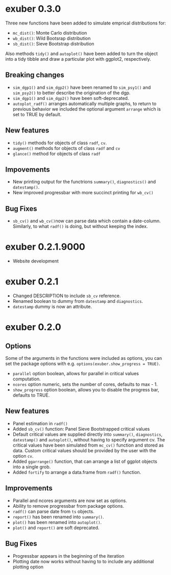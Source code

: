# exuber 0.3.0

Three new functions have been added to simulate emprical distributions for:

* `mc_dist()`: Monte Carlo distribution
* `wb_dist()`: Wild Bootsrap distribution
* `sb_dist()`: Sieve Bootstrap distribution

Also methods `tidy()` and `autoplot()` have been added to turn the object into
a tidy tibble and draw a particular plot with ggplot2, respectively.

## Breaking changes

* `sim_dgp1()` and `sim_dgp2()` have been renamed to `sim_psy1()` and `sim_psy2()` 
to better describe the origination of the dgp. 
* `sim_dgp1()` and `sim_dgp2()` have been soft-deprecated.
* `autoplot_radf()` arranges automatically multiple graphs, to return to previous
behavior we included the optional argument `arrange` which is set to TRUE by default.

## New features

* `tidy()` methods for objects of class `radf`, `cv`.
* `augment()` methods for objects of class `radf` and `cv` 
* `glance()` method for objects of class `radf`

## Impovements

* New printing output for the functrions `summary()`, `diagnostics()` and 
`datestamp()`.
* New improved progressbar with more succinct printing for `wb_cv()`

## Bug Fixes

* `sb_cv()` and `wb_cv()`now can parse data which contain a date-column. Similarly,
to what `radf()` is doing, but without keeping the index.


# exuber 0.2.1.9000

* Website development

# exuber 0.2.1

* Changed DESCRIPTION to include `sb_cv` reference.
* Renamed boolean to dummy from `datestamp` and `diagnostics`.
* `datestamp` dummy is now an attribute.

# exuber 0.2.0

## Options

Some of the arguments in the functions were included as options, you can
set the package options with e.g. `options(exuber.show_progress = TRUE)`.

* `parallel` option boolean, allows for parallel in critical values computation.
* `ncores` option numeric, sets the number of cores, defaults to max - 1.
* `show_progress` option boolean, allows you to disable the progress bar, defaults to TRUE.

## New features

* Panel estimation in `radf()`
* Added `sb_cv()` function: Panel Sieve Bootstrapped critical values
* Default critical values are supplied directly into `summary()`, `diagnostics`,
  `datestamp()` and `autoplot()`, without having to specify argument cv. The 
  critical values have been simulated from `mc_cv()` function and stored as data.
  Custom critical values should be provided by the user with the option `cv`.
* Added `ggarrange()` function, that can arrange a list of ggplot objects into a single grob.
* Added `fortify` to arrange a data.frame from `radf()` function.

## Improvements

* Parallel and ncores arguments are now set as options.
* Ability to remove progressbar from package options.
* `radf()` can parse date from `ts` objects.
* `report()` has been renamed into `summary()`.
* `plot()` has been renamed into `autoplot()`.
* `plot()` and `report()` are soft deprecated.

## Bug Fixes

* Progressbar appears in the beginning of the iteration
* Plotting date now works without having to to include any additional plotting option
